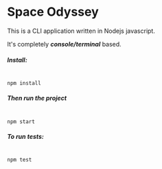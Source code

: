 # Space Odyssey
This is a CLI application written in Nodejs javascript.

It's completely *__console/terminal__* based.
##### Install:
#

```
npm install
```

##### Then run the project
#
```
npm start
```
##### To run tests:
#
```
npm test
```
